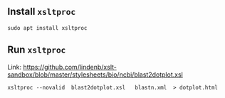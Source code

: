 
## Install `xsltproc`

```
sudo apt install xsltproc
```


## Run `xsltproc`

Link: https://github.com/lindenb/xslt-sandbox/blob/master/stylesheets/bio/ncbi/blast2dotplot.xsl

```
xsltproc --novalid  blast2dotplot.xsl   blastn.xml  > dotplot.html
```

